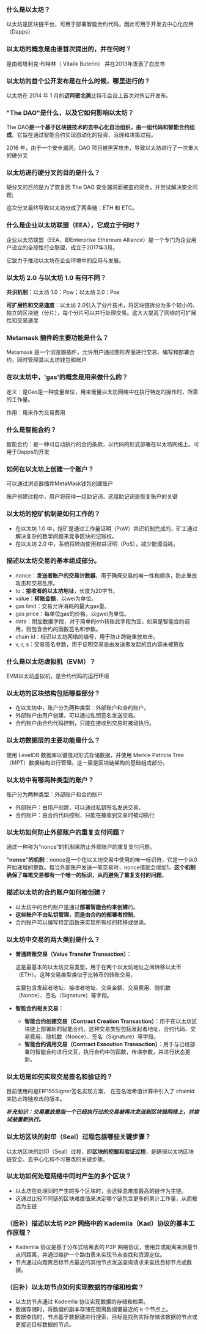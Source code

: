 ### **什么是以太坊？**

以太坊是区块链平台，可用于部署智能合约代码，因此可用于开发去中心化应用（Dapps）



### **以太坊的概念是由谁首次提出的，并在何时？**

是由维塔利克·布特林（ Vitalik Buterin）
并在2013年发表了白皮书



### **以太坊的首个公开发布是在什么时候，哪里进行的？**

以太坊在 2014 年 1 月的**迈阿密北美**比特币会议上首次对外公开发布。



### **"The DAO"是什么，以及它如何影响以太坊？**

The DAO**是一个基于区块链技术的去中心化自治组织，由一组代码和智能合约组成**。它旨在通过智能合约实现自动化的投资、治理和决策过程。

2016 年，由于一个安全漏洞，DAO 项目被黑客攻击，导致以太坊进行了一次重大的硬分叉



### **以太坊进行硬分叉的目的是什么**？

硬分叉的目的是为了恢复因 The DAO 安全漏洞而被盗的资金，并尝试解决安全问题;

这次分叉最终导致以太坊分成了两条链：ETH 和 ETC。



### **什么是企业以太坊联盟（EEA），它成立于何时？**

企业以太坊联盟（EEA，即Enterprise Ethereum Alliance）是一个专门为企业用户设立的全球性行业联盟，成立于2017年3月。

它致力于推动以太坊在企业环境中的应用与发展。



### **以太坊 2.0 与以太坊 1.0 有何不同？**

**共识机制**：以太坊 1.0：Pow；以太坊 2.0：Pos

**可扩展性和交易速度**：以太坊 2.0引入了分片技术，将区块链拆分为多个较小的、独立的区块链（分片），每个分片可以并行处理交易。这大大提高了网络的可扩展性和交易速度



### **Metamask 插件的主要功能是什么？**

Metamask 是一个浏览器插件，允许用户通过图形界面进行交易、编写和部署合约，同时管理其以太坊钱包和账户



### **在以太坊中，'gas'的概念是用来做什么的？**

定义：是Gas是一种度量单位，用来衡量以太坊网络中在执行特定的操作时，所需的工作量。

作用：用来作为交易费用



### **什么是智能合约？**

智能合约：是一种可自动执行的合约条款，以代码的形式部署在以太坊网络上。可用于Dapps的开发



### **如何在以太坊上创建一个账户？**

可以通过浏览器插件MetaMask钱包创建账户

账户创建过程中，用户将获得一组助记词，这组助记词是恢复账户的关键



### **以太坊的挖矿机制是如何工作的？**

- 在以太坊 1.0 中，挖矿是通过工作量证明（PoW）共识机制完成的，矿工通过解决复杂的数学问题来竞争区块的记账权。
- 在以太坊 2.0 中，系统将转向使用权益证明（PoS），减少能源消耗。



### **描述以太坊交易的基本组成部分。**

- nonce：**发送者账户的交易计数器**，用于确保交易的唯一性和顺序，防止重放攻击和交易乱序。
- to：**接收者的以太坊地址**，长度为20字节。
- value：**转账金额**，以wei为单位。
- gas limit：交易允许消耗的最大gas量。
- gas price：每单位gas的价格，以gwei为单位。
- data：附加数据字段，对于简单的eth转账此字段为空，如果是智能合约调用，则包含合约的函数签名和参数。
- chain id：标识以太坊网络的编号，用于防止跨链重放攻击。
- v, r, s：交易签名参数，用于证明交易是由发送者发起的且内容未被篡改



### **什么是以太坊虚拟机（EVM）？**

EVM以太坊虚拟机，是合约代码的运行环境



### **以太坊的区块结构包括哪些部分？**

- 在以太坊中，账户分为两种类型：外部账户和合约账户。
- 外部账户由用户创建，可以通过私钥签名发送交易。
- 合约账户由合约代码控制，只能在接收到交易时被动执行。



### 以太坊数据层的主要功能是什么？

使用 LevelDB 数据库以键值对形式存储数据，并使用 Merkle Patricia Tree（MPT）数据结构进行管理。这一层是区块链架构的基础组成部分。



### 以太坊中有哪两种类型的账户？

账户分为两种类型：外部账户和合约账户

- 外部账户：由用户创建，可以通过私钥签名发送交易。
- 合约账户：由合约代码控制，只能在接收到交易时被动执行



### 以太坊如何防止外部账户的重复支付问题？

通过一种称为“nonce”的机制来防止外部账户的重复支付问题。

**“nonce”的机制**：nonce是一个在以太坊交易中使用的唯一标识符，它是一个从0开始递增的整数。每当外部账户发送一笔交易时，nonce值就会增加1。**这个机制确保了每笔交易都有一个唯一的标识，从而避免了重复支付的问题**。



### 描述以太坊的合约账户如何被创建？

- 以太坊中的合约账户是通过**部署智能合约来创建**的。
- **这些账户不由私钥管理，而是由合约的部署者控制**。
- 合约账户可以编写特定函数来实现所有权的转移或继承。



### 以太坊中交易的两大类别是什么？

- **普通转账交易（Value Transfer Transaction）**：

  ​	这是最基本的以太坊交易类型，用于在两个以太坊地址之间转移以太币（ETH）。这种交易类型类似于比特币的转账交易，

  ​	主要包含发起者地址、接收者地址、交易金额、交易费用、随机数（Nonce）、签名（Signature）等字段。

- **智能合约相关交易：**

  - **智能合约创建交易（Contract Creation Transaction）**：用于在以太坊区块链上部署新的智能合约。这种交易类型包括发起者地址、合约代码、交易费用、随机数（Nonce）、签名（Signature）等字段。
  - **智能合约调用交易（Contract Execution Transaction）**：用于与已经部署的智能合约进行交互，执行合约中的函数，传递参数，并进行状态更新。



### 以太坊是如何实现交易签名和验证的？

目前使用的是EIP155Signer签名实现方案， 在签名哈希值计算中引入了 chainId 来防止跨链攻击的版本。

***补充知识：交易重放是指一个已经执行过的交易被再次发送到区块链网络上，并尝试被重新执行。***



### 以太坊区块的封印（Seal）过程包括哪些关键步骤？

以太坊区块的封印（Seal）过程，即**区块的挖掘和验证过程**，是确保以太坊区块链安全、去中心化和不可篡改的关键步骤。



### 以太坊如何处理网络中同时产生的多个区块？

- 以太坊在处理同时产生的多个区块时，会选择总难度最高的链作为主链。
- 这通过比较不同链的区块难度值来决定哪个链包含更多的累计工作量，从而被选为主链



### （后补）描述以太坊 P2P 网络中的 Kademlia（Kad）协议的基本工作原理？

- Kademlia 协议是基于分布式哈希表的 P2P 网络协议，使用异或距离来测量节点间距离，并通过维护一个路由表来实现节点查找和资源定位。
- 节点通过向距离目标节点最近的其他节点发送查询请求来查找目标节点或数据。



### （后补）以太坊节点如何实现数据的存储和检索？

- 以太坊节点通过 Kademlia 协议实现数据的存储和检索。
- 数据存储时，将数据的副本存储在距离数据键最近的 k 个节点上。
- 数据查找时，节点基于数据键进行搜索，目标是找到实际存储该数据的节点或更接近目标数据的节点。











